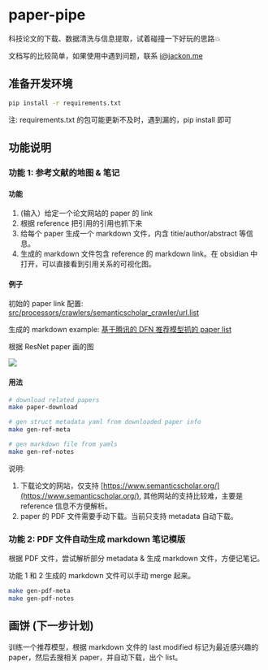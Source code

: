 # paper-pipe

科技论文的下载、数据清洗与信息提取，试着碰撞一下好玩的思路💥

文档写的比较简单，如果使用中遇到问题，联系 i@jackon.me

## 准备开发环境

```bash
pip install -r requirements.txt
```

注: requirements.txt 的包可能更新不及时，遇到漏的，pip install 即可

## 功能说明

### 功能 1: 参考文献的地图 & 笔记

#### 功能

1. (输入）给定一个论文网站的 paper 的 link
2. 根据 reference 把引用的引用也抓下来
3. 给每个 paper 生成一个 markdown 文件，内含 titie/author/abstract 等信息。
4. 生成的 markdown 文件包含 reference 的 markdown link。在 obsidian 中打开，可以直接看到引用关系的可视化图。

#### 例子

初始的 paper link 配置: [src/processors/crawlers/semanticscholar_crawler/url.list](src/processors/crawlers/semanticscholar_crawler/url.list)

生成的 markdown example: [基于腾讯的 DFN 推荐模型抓的 paper list](https://github.com/JackonYang/paper-reading/commit/f7ac2d4051d89a768457636f885f4a07fffa4a6a)

根据 ResNet paper 画的图

![](https://tva1.sinaimg.cn/large/006y8mN6gy1h6q18e0cpsj30ob0nk75x.jpg)

#### 用法

```bash
# download related papers
make paper-download

# gen struct metadata yaml from downloaded paper info
make gen-ref-meta

# gen markdown file from yamls
make gen-ref-notes
```

说明:

1. 下载论文的网站，仅支持 [https://www.semanticscholar.org/](https://www.semanticscholar.org/), 其他网站的支持比较难，主要是 reference 信息不方便解析。
2. paper 的 PDF 文件需要手动下载。当前只支持 metadata 自动下载。

### 功能 2: PDF 文件自动生成 markdown 笔记模版

根据 PDF 文件，尝试解析部分 metadata & 生成 markdown 文件，方便记笔记。

功能 1 和 2 生成的 markdown 文件可以手动 merge 起来。

```bash
make gen-pdf-meta
make gen-pdf-notes
```

## 画饼 (下一步计划)

训练一个推荐模型，根据 markdown 文件的 last modified 标记为最近感兴趣的 paper，然后去搜相关 paper，并自动下载，出个 list。
